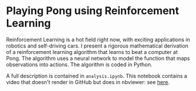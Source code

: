 # Playing Pong using Reinforcement Learning

Reinforcement Learning is a hot field right now, with exciting applications in robotics and self-driving cars. I present a rigorous mathematical derivation of a reinforcement learning algorithm that learns to beat a computer at Pong. 
The algorithm uses a neural network to model the function that maps observations into actions. 
The algorithm is coded in Python. 

A full description is contained in `analysis.ipynb`. This notebook contains a video that doesn't render in GitHub but does in nbviewer: see [here](http://nbviewer.jupyter.org/github/petermchale/pong_RL/blob/master/analysis.ipynb).
